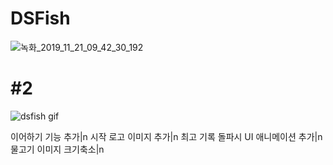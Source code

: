# DSFish


![녹화_2019_11_21_09_42_30_192](https://user-images.githubusercontent.com/54298426/69290921-d4757b80-0c44-11ea-98d4-eafcab88668c.gif)


#  #2
![dsfish gif](https://user-images.githubusercontent.com/54298426/72986065-b5ed5580-3e2a-11ea-9f81-42e0809c7955.gif)

이어하기 기능 추가|n
시작 로고 이미지 추가|n
최고 기록 돌파시 UI 애니메이션 추가|n
물고기 이미지 크기축소|n
